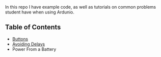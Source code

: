 In this repo I have example code, as well as tutorials on common problems student have when using Ardunio.  

## Table of Contents

 * [Buttons](https://github.com/mrsoltys/GEEN1400/tree/master/Buttons)
 * [Avoiding Delays](https://github.com/mrsoltys/GEEN1400/tree/master/Avoiding%20Delays)
 * Power From a Battery